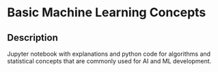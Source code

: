 # Basic Machine Learning Concepts

## Description

Jupyter notebook with explanations and python code for algorithms and statistical concepts that are commonly used for AI and ML development.